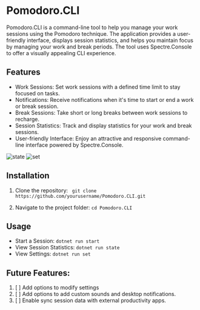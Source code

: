 
# Pomodoro.CLI

Pomodoro.CLI is a command-line tool to help you manage your work sessions using the Pomodoro technique. The application provides a user-friendly interface, displays session statistics, and helps you maintain focus by managing your work and break periods. The tool uses Spectre.Console to offer a visually appealing CLI experience.

## Features

* Work Sessions: Set work sessions with a defined time limit to stay focused on tasks.
* Notifications: Receive notifications when it's time to start or end a work or break session.
* Break Sessions: Take short or long breaks between work sessions to recharge.
* Session Statistics: Track and display statistics for your work and break sessions.
* User-friendly Interface: Enjoy an attractive and responsive command-line interface powered by Spectre.Console.

![state](https://github.com/user-attachments/assets/888e8cdf-2105-45af-be40-3b0b6a1a1485)
![set](https://github.com/user-attachments/assets/b90f157a-2c89-42c2-bde9-c90bfac34029)


## Installation

1. Clone the repository:
  ``` git clone https://github.com/yourusername/Pomodoro.CLI.git```

2. Navigate to the project folder: ``` cd Pomodoro.CLI ```


## Usage

* Start a Session: ``` dotnet run start ```
* View Session Statistics: ``` dotnet run state ```
* View Settings: ``` dotnet run set ```


## Future Features:
1. [ ] Add options to modify settings
2. [ ] Add options to add custom sounds and desktop notifications.
3. [ ] Enable sync session data with external productivity apps.
